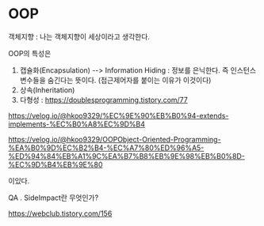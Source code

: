  # OOP
 
 객체지향 : 나는 객체지향이 세상이라고 생각한다.
 
 OOP의 특성은 
 
 1. 캡슐화(Encapsulation) --> Information Hiding : 정보를 은닉한다. 즉 인스턴스 변수들을 숨긴다는 뜻이다. (접근제어자를 붙이는 이유가 이것이다)
 2. 상속(Inheritation)
 3. 다형성 : https://doublesprogramming.tistory.com/77
 
 https://velog.io/@hkoo9329/%EC%9E%90%EB%B0%94-extends-implements-%EC%B0%A8%EC%9D%B4
 
 https://velog.io/@hkoo9329/OOPObject-Oriented-Programming-%EA%B0%9D%EC%B2%B4-%EC%A7%80%ED%96%A5-%ED%94%84%EB%A1%9C%EA%B7%B8%EB%9E%98%EB%B0%8D-%EC%9D%B4%EB%9E%80
 
 이있다. 
 
 QA . SideImpact란 무엇인가? 
 
 
 https://webclub.tistory.com/156
